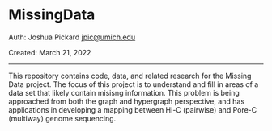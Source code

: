 # MissingData

Auth: Joshua Pickard jpic@umich.edu

Created: March 21, 2022

---

This repository contains code, data, and related research for the Missing
Data project. The focus of this project is to understand and fill in
areas of a data set that likely contain misisng information. This problem
is being approached from both the graph and hypergraph perspective, and has
applications in developing a mapping between Hi-C (pairwise) and Pore-C
(multiway) genome sequencing.
